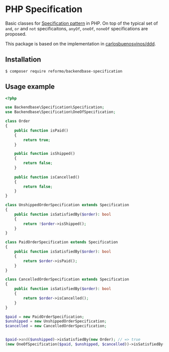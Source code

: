 # PHP Specification

Basic classes for [Specification pattern](https://en.wikipedia.org/wiki/Specification_pattern) in PHP. On top of the typical set of `and`, `or` and `not` specificaitons, `anyOf`, `oneOf`, `noneOf` specifications are proposed.

This package is based on the implementation in [carlosbuenosvinos/ddd](https://github.com/dddinphp/ddd).

## Installation

```
$ composer require reformo/backendbase-specification
```

## Usage example

```php
<?php

use Backendbase\Specification\Specification;
use Backendbase\Specification\OneOfSpecification;

class Order
{
    public function isPaid()
    {
        return true;
    }

    public function isShipped()
    {
        return false;
    }
    
    public function isCancelled()
    {
        return false;
    }
}

class UnshippedOrderSpecification extends Specification
{
    public function isSatisfiedBy($order): bool
    {
        return !$order->isShipped();
    }
}

class PaidOrderSpecification extends Specification
{
    public function isSatisfiedBy($order): bool
    {
        return $order->isPaid();
    }
}

class CancelledOrderSpecification extends Specification
{
    public function isSatisfiedBy($order): bool
    {
        return $order->isCancelled();
    }
}

$paid = new PaidOrderSpecification;
$unshipped = new UnshippedOrderSpecification;
$cancelled = new CancelledOrderSpecification;


$paid->and($unshipped)->isSatisfiedBy(new Order); // => true
(new OneOfSpecification($paid, $unshipped, $cancelled))->isSatisfiedBy(new Order); // => true
```
